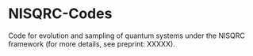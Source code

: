 # NISQRC-Codes

Code for evolution and sampling of quantum systems under the NISQRC framework (for more details, see preprint: XXXXX).
